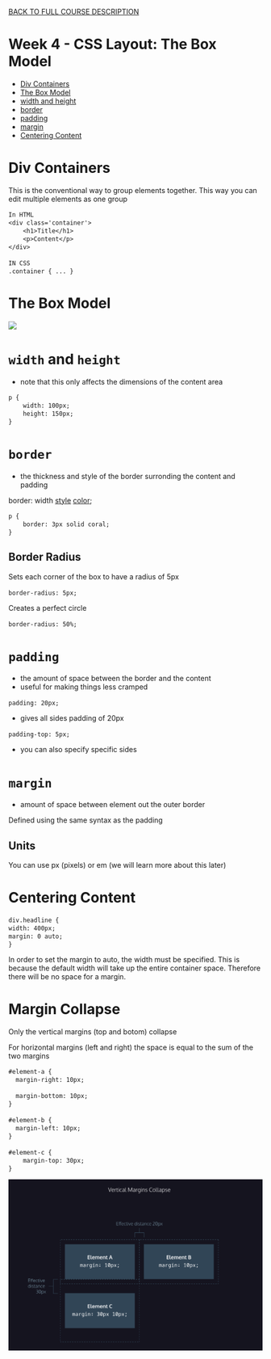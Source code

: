 [BACK TO FULL COURSE DESCRIPTION](https://github.com/Andre-Arante/introtowebdesign)

# Week 4 - CSS Layout: The Box Model

- [Div Containers](#div-containers)
- [The Box Model](#the-box-model)
- [width and height](#width-and-height)
- [border](#border)
- [padding](#padding)
- [margin](#margin)
- [Centering Content](#centering-content)

# Div Containers

This is the conventional way to group elements together. This way you can edit multiple elements as one group

```
In HTML
<div class='container'>
    <h1>Title</h1>
    <p>Content</p>
</div>

IN CSS
.container { ... }
```

# The Box Model

<img src="https://content.codecademy.com/courses/updated_images/diagram-boxmodel_Updated_1-01.svg"/>

# `width` and `height`

- note that this only affects the dimensions of the content area

```
p {
    width: 100px;
    height: 150px;
}
```

# `border`

- the thickness and style of the border surronding the content and padding

border: width <a href="https://developer.mozilla.org/en-US/docs/Web/CSS/border-style#values">style</a> <a href="https://developer.mozilla.org/en-US/docs/Web/CSS/color_value">color</a>;

```
p {
    border: 3px solid coral;
}
```

## Border Radius

Sets each corner of the box to have a radius of 5px

`border-radius: 5px;`

Creates a perfect circle

`border-radius: 50%; `

# `padding`

- the amount of space between the border and the content
- useful for making things less cramped

`padding: 20px;`

- gives all sides padding of 20px

`padding-top: 5px;`

- you can also specify specific sides

# `margin`

- amount of space between element out the outer border

Defined using the same syntax as the padding

## Units

You can use px (pixels) or em (we will learn more about this later)

# Centering Content

```
div.headline {
width: 400px;
margin: 0 auto;
}
```

In order to set the margin to auto, the width must be specified. This is because the default width will take up the entire container space.
Therefore there will be no space for a margin.

# Margin Collapse

Only the vertical margins (top and botom) collapse

For horizontal margins (left and right) the space is equal to the sum of the two margins

```
#element-a {
  margin-right: 10px;

  margin-bottom: 10px;
}

#element-b {
  margin-left: 10px;
}

#element-c {
    margin-top: 30px;
}
```

<img src="./margin-collapse.png">
